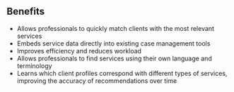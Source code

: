 ## Benefits

* Allows professionals to quickly match clients with the most relevant services  
* Embeds service data directly into existing case management tools  
* Improves efficiency and reduces workload  
* Allows professionals to find services using their own language and terminology  
* Learns which client profiles correspond with different types of services, improving the accuracy of recommendations over time